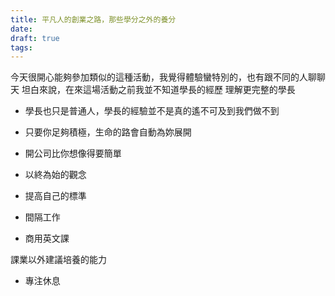 ```yaml
---
title: 平凡人的創業之路，那些學分之外的養分
date: 
draft: true
tags:
---
```

今天很開心能夠參加類似的這種活動，我覺得體驗蠻特別的，也有跟不同的人聊聊天
坦白來說，在來這場活動之前我並不知道學長的經歷
理解更完整的學長

- 學長也只是普通人，學長的經驗並不是真的遙不可及到我們做不到
- 只要你足夠積極，生命的路會自動為妳展開
- 開公司比你想像得要簡單

- 以終為始的觀念
- 提高自己的標準
- 間隔工作
- 商用英文課

課業以外建議培養的能力
- 專注休息